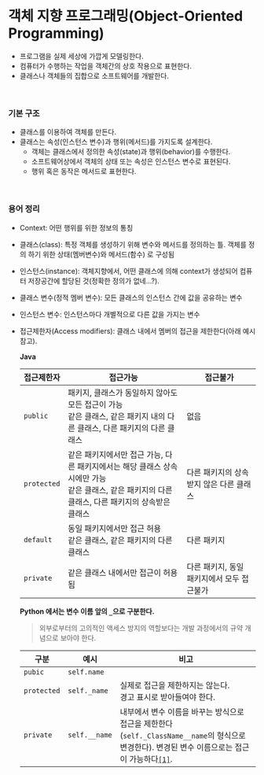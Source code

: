 # 객체 지향 프로그래밍(Object-Oriented Programming)

* 프로그램을 실제 세상에 가깝게 모델링한다.
* 컴퓨터가 수행하는 작업을 객체간의 상호 작용으로 표현한다.
* 클래스나 객체들의 집합으로 소프트웨어를 개발한다.

<br>

### 기본 구조

* 클래스를 이용하여 객체를 만든다.
* 클래스는 속성(인스턴스 변수)과 행위(메서드)를 가지도록 설계한다.
  * 객체는 클래스에서 정의한 속성(state)과 행위(behavior)를 수행한다.
  * 소프트웨어상에서 객체의 상태 또는 속성은 인스턴스 변수로 표현된다.
  * 행위 혹은 동작은 메서드로 표현한다.

<BR>

### 용어 정리

* Context: 어떤 행위를 위한 정보의 통칭

* 클래스(class): 특정 객체를 생성하기 위해 변수와 메서드를 정의하는 틀. 객체를 정의 하기 위한 상태(멤버변수)와 메서드(함수) 로 구성됨

* 인스턴스(instance): 객체지향에서, 어떤 클래스에 의해 context가 생성되어 컴퓨터 저장공간에 할당된 것(정확한 정의가 없네...?).

* 클래스 변수(정적 멤버 변수): 모든 클래스의 인스턴스 간에 값을 공유하는 변수

* 인스턴스 변수: 인스턴스마다 개별적으로 다른 값을 가지는 변수

* 접근제한자(Access modifiers): 클래스 내에서 멤버의 접근을 제한한다(아래 예시 참고).

  **Java**

  | 접근제한자  | 접근가능                                                     | 접근불가                                   |
  | ----------- | ------------------------------------------------------------ | ------------------------------------------ |
  | `public`    | 패키지, 클래스가 동일하지 않아도 모든 접근이 가능<br>같은 클래스, 같은 패키지 내의 다른 클래스, 다른 패키지의 다른 클래스 | 없음                                       |
  | `protected` | 같은 패키지에서만 접근 가능, 다른 패키지에서는 해당 클래스 상속시에만 가능<br>같은 클래스, 같은 패키지의 다른 클래스, 다른 패키지의 상속받은 클래스 | 다른 패키지의 상속받지 않은 다른 클래스    |
  | `default`   | 동일 패키지에서만 접근 허용<br>같은 클래스, 같은 패키지의 다른 클래스 | 다른 패키지                                |
  | `private`   | 같은 클래스 내에서만 접근이 허용됨                           | 다른 패키지, 동일 패키지에서 모두 접근불가 |

  **Python 에서는 변수 이름 앞의 `_`으로 구분한다.**

  > 외부로부터의 고의적인 액세스 방지의 역할보다는 개발 과정에서의 규약 개념으로 보아야 한다.
  
  | 구분        | 예시          | 비고                                                         |
  | ----------- | ------------- | ------------------------------------------------------------ |
  | `pubic`     | `self.name`   |                                                              |
  | `protected` | `self._name`  | 실제로 접근을 제한하지는 않는다.<br>경고 표시로 받아들여야 한다. |
  | `private`   | `self.__name` | 내부에서 변수 이름을 바꾸는 방식으로 접근을 제한한다(`self._ClassName__name`의 형식으로 변경한다). 변경된 변수 이름으로는 접근이 가능하다[`[1]`](https://stackoverflow.com/questions/70528/why-are-pythons-private-methods-not-actually-private). |

